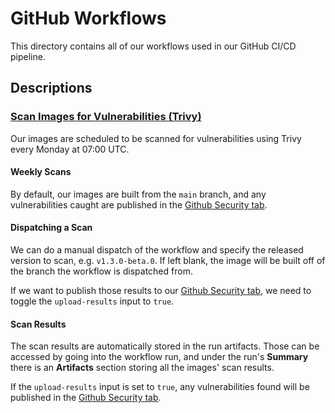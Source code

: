 # GitHub Workflows

This directory contains all of our workflows used in our GitHub CI/CD pipeline.

## Descriptions

### [Scan Images for Vulnerabilities (Trivy)](scan-images.yaml)
Our images are scheduled to be scanned for vulnerabilities using Trivy every Monday at 07:00 UTC.

#### Weekly Scans
By default, our images are built from the `main` branch, and any vulnerabilities caught are published in the [Github Security tab](https://github.com/eraser-dev/eraser/security).

#### Dispatching a Scan
We can do a manual dispatch of the workflow and specify the released version to scan, e.g. `v1.3.0-beta.0`. If left blank, the image will be built off of the branch the workflow is dispatched from.

If we want to publish those results to our [Github Security tab](https://github.com/eraser-dev/eraser/security), we need to toggle the `upload-results` input to `true`.

#### Scan Results
The scan results are automatically stored in the run artifacts. Those can be accessed by going into the workflow run, and under the run's **Summary** there is an **Artifacts** section storing all the images' scan results.

If the `upload-results` input is set to `true`, any vulnerabilities found will be published in the [Github Security tab](https://github.com/eraser-dev/eraser/security).
